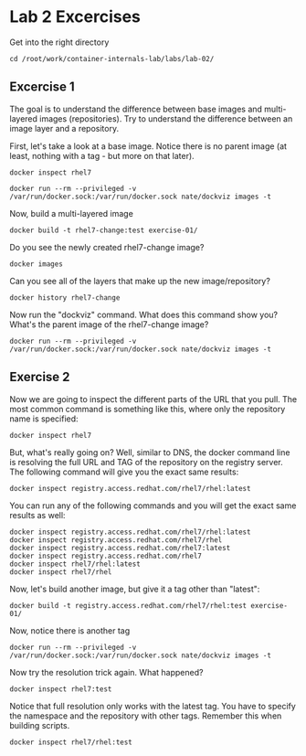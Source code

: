 # Lab 2 Excercises
Get into the right directory
```
cd /root/work/container-internals-lab/labs/lab-02/

```

## Excercise 1
The goal is to understand the difference between base images and multi-layered images (repositories). Try to understand the difference between an image layer and a repository.

First, let's take a look at a base image. Notice there is no parent image (at least, nothing with a tag - but more on that later).
```
docker inspect rhel7
```
```
docker run --rm --privileged -v /var/run/docker.sock:/var/run/docker.sock nate/dockviz images -t
```

Now, build a multi-layered image
```
docker build -t rhel7-change:test exercise-01/
```

Do you see the newly created rhel7-change image?
```
docker images
```

Can you see all of the layers that make up the new image/repository?

```
docker history rhel7-change
```

Now run the "dockviz" command. What does this command show you? What's the parent image of the rhel7-change image?
```
docker run --rm --privileged -v /var/run/docker.sock:/var/run/docker.sock nate/dockviz images -t
```

## Exercise 2
Now we are going to inspect the different parts of the URL that you pull. The most common command is something like this, where only the repository name is specified:

```
docker inspect rhel7
```

But, what's really going on? Well, similar to DNS, the docker command line is resolving the full URL and TAG of the repository on the registry server. The following command will give you the exact same results:
```
docker inspect registry.access.redhat.com/rhel7/rhel:latest
```

You can run any of the following commands and you will get the exact same results as well:
```
docker inspect registry.access.redhat.com/rhel7/rhel:latest
docker inspect registry.access.redhat.com/rhel7/rhel
docker inspect registry.access.redhat.com/rhel7:latest
docker inspect registry.access.redhat.com/rhel7
docker inspect rhel7/rhel:latest
docker inspect rhel7/rhel
```

Now, let's build another image, but give it a tag other than "latest":
```
docker build -t registry.access.redhat.com/rhel7/rhel:test exercise-01/
```

Now, notice there is another tag
```
docker run --rm --privileged -v /var/run/docker.sock:/var/run/docker.sock nate/dockviz images -t
```

Now try the resolution trick again. What happened?
```
docker inspect rhel7:test
```

Notice that full resolution only works with the latest tag. You have to specify the namespace and the repository with other tags. Remember this when building scripts.
```
docker inspect rhel7/rhel:test
```
